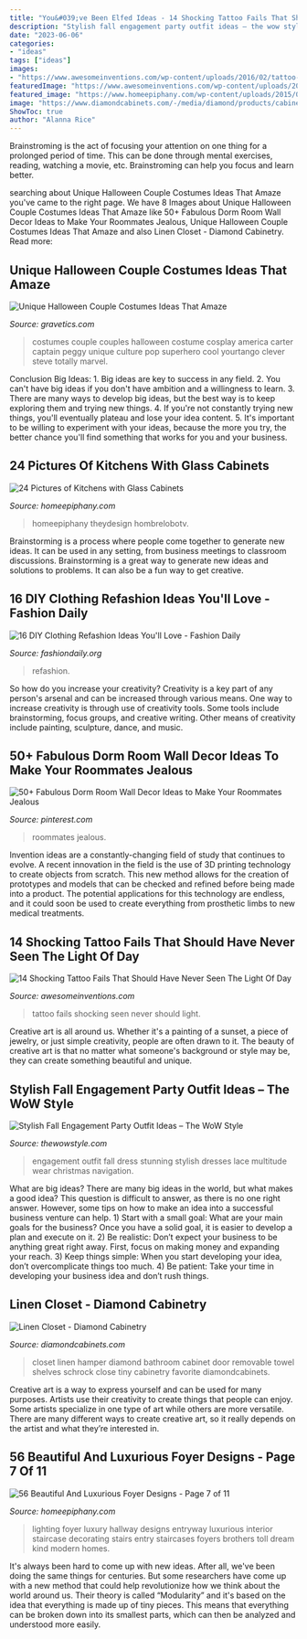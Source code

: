```yaml
---
title: "You&#039;ve Been Elfed Ideas - 14 Shocking Tattoo Fails That Should Have Never Seen The Light Of Day"
description: "Stylish fall engagement party outfit ideas – the wow style"
date: "2023-06-06"
categories:
- "ideas"
tags: ["ideas"]
images:
- "https://www.awesomeinventions.com/wp-content/uploads/2016/02/tattoo-fails-nascar.jpg"
featuredImage: "https://www.awesomeinventions.com/wp-content/uploads/2016/02/tattoo-fails-nascar.jpg"
featured_image: "https://www.homeepiphany.com/wp-content/uploads/2015/06/24-Pictures-of-Kitchens-with-Glass-Cabinets-2.jpg"
image: "https://www.diamondcabinets.com/-/media/diamond/products/cabinet_interiors/3uppercabstormfors.jpg"
ShowToc: true
author: "Alanna Rice"
---
```



Brainstroming is the act of focusing your attention on one thing for a prolonged period of time. This can be done through mental exercises, reading, watching a movie, etc. Brainstroming can help you focus and learn better.

	

		
searching about Unique Halloween Couple Costumes Ideas That Amaze you've came to the right page. We have 8 Images about Unique Halloween Couple Costumes Ideas That Amaze like 50+ Fabulous Dorm Room Wall Decor Ideas to Make Your Roommates Jealous, Unique Halloween Couple Costumes Ideas That Amaze and also Linen Closet - Diamond Cabinetry. Read more:
		
    
## Unique Halloween Couple Costumes Ideas That Amaze

<img loading=lazy src="https://www.gravetics.com/wp-content/uploads/2017/07/Amazing-ideas-from-pop-culture.jpg" onerror="this.onerror=null;this.src='https://tse3.mm.bing.net/th?id=OIP.epI5YBHAnTFlnEQrgD8eXwHaLL&amp;pid=15.1';" alt="Unique Halloween Couple Costumes Ideas That Amaze">

_Source: gravetics.com_

>costumes couple couples halloween costume cosplay america carter captain peggy unique culture pop superhero cool yourtango clever steve totally marvel. 

	

Conclusion
Big Ideas: 1. Big ideas are key to success in any field.
2. You can't have big ideas if you don't have ambition and a willingness to learn.
3. There are many ways to develop big ideas, but the best way is to keep exploring them and trying new things.
4. If you're not constantly trying new things, you'll eventually plateau and lose your idea content.
5. It's important to be willing to experiment with your ideas, because the more you try, the better chance you'll find something that works for you and your business.

    
## 24 Pictures Of Kitchens With Glass Cabinets

<img loading=lazy src="https://www.homeepiphany.com/wp-content/uploads/2015/06/24-Pictures-of-Kitchens-with-Glass-Cabinets-2.jpg" onerror="this.onerror=null;this.src='https://tse4.mm.bing.net/th?id=OIP.LSJGS9-PKSEHeAUQEB7OfQHaGr&amp;pid=15.1';" alt="24 Pictures of Kitchens with Glass Cabinets">

_Source: homeepiphany.com_

>homeepiphany theydesign hombrelobotv. 

	

Brainstorming is a process where people come together to generate new ideas. It can be used in any setting, from business meetings to classroom discussions. Brainstorming is a great way to generate new ideas and solutions to problems. It can also be a fun way to get creative.

    
## 16 DIY Clothing Refashion Ideas You&#039;ll Love - Fashion Daily

<img loading=lazy src="https://fashiondaily.org/wp-content/uploads/2017/05/DIY-Cloth-Hacks-.jpg" onerror="this.onerror=null;this.src='https://tse1.mm.bing.net/th?id=OIP.NUPF9bTNb6Yfhpm_i3_dtAHaQS&amp;pid=15.1';" alt="16 DIY Clothing Refashion Ideas You&#039;ll Love - Fashion Daily">

_Source: fashiondaily.org_

>refashion. 

	

So how do you increase your creativity?
Creativity is a key part of any person's arsenal and can be increased through various means. One way to increase creativity is through use of creativity tools. Some tools include brainstorming, focus groups, and creative writing. Other means of creativity include painting, sculpture, dance, and music.

    
## 50+ Fabulous Dorm Room Wall Decor Ideas To Make Your Roommates Jealous

<img loading=lazy src="https://i.pinimg.com/736x/e2/79/6b/e2796b9d71ea03ff75d68ddf0dc86f3c.jpg" onerror="this.onerror=null;this.src='https://tse1.mm.bing.net/th?id=OIP.zyHn_Q1Sp9MKPUXZMr-XhQHaJ3&amp;pid=15.1';" alt="50+ Fabulous Dorm Room Wall Decor Ideas to Make Your Roommates Jealous">

_Source: pinterest.com_

>roommates jealous. 

	

Invention ideas are a constantly-changing field of study that continues to evolve. A recent innovation in the field is the use of 3D printing technology to create objects from scratch. This new method allows for the creation of prototypes and models that can be checked and refined before being made into a product. The potential applications for this technology are endless, and it could soon be used to create everything from prosthetic limbs to new medical treatments.

    
## 14 Shocking Tattoo Fails That Should Have Never Seen The Light Of Day

<img loading=lazy src="https://www.awesomeinventions.com/wp-content/uploads/2016/02/tattoo-fails-nascar.jpg" onerror="this.onerror=null;this.src='https://tse3.mm.bing.net/th?id=OIP.pPE19KQ1tIbMLYolMyyRKwHaIu&amp;pid=15.1';" alt="14 Shocking Tattoo Fails That Should Have Never Seen The Light Of Day">

_Source: awesomeinventions.com_

>tattoo fails shocking seen never should light. 

	

Creative art is all around us. Whether it's a painting of a sunset, a piece of jewelry, or just simple creativity, people are often drawn to it. The beauty of creative art is that no matter what someone's background or style may be, they can create something beautiful and unique.

    
## Stylish Fall Engagement Party Outfit Ideas – The WoW Style

<img loading=lazy src="http://thewowstyle.com/wp-content/uploads/2016/07/Stunning-dress.jpg" onerror="this.onerror=null;this.src='https://tse2.mm.bing.net/th?id=OIP.k4B0V4Jq4p1sk87Zo9QmOgHaLH&amp;pid=15.1';" alt="Stylish Fall Engagement Party Outfit Ideas – The WoW Style">

_Source: thewowstyle.com_

>engagement outfit fall dress stunning stylish dresses lace multitude wear christmas navigation. 

	

What are big ideas?
There are many big ideas in the world, but what makes a good idea? This question is difficult to answer, as there is no one right answer. However, some tips on how to make an idea into a successful business venture can help. 1) Start with a small goal: What are your main goals for the business? Once you have a solid goal, it is easier to develop a plan and execute on it. 2) Be realistic: Don’t expect your business to be anything great right away. First, focus on making money and expanding your reach. 3) Keep things simple: When you start developing your idea, don’t overcomplicate things too much. 4) Be patient: Take your time in developing your business idea and don’t rush things.

    
## Linen Closet - Diamond Cabinetry

<img loading=lazy src="https://www.diamondcabinets.com/-/media/diamond/products/cabinet_interiors/3uppercabstormfors.jpg" onerror="this.onerror=null;this.src='https://tse3.mm.bing.net/th?id=OIP.ORWLhfMSrxB2ITdCLSvetwHaLH&amp;pid=15.1';" alt="Linen Closet - Diamond Cabinetry">

_Source: diamondcabinets.com_

>closet linen hamper diamond bathroom cabinet door removable towel shelves schrock close tiny cabinetry favorite diamondcabinets. 

	

Creative art is a way to express yourself and can be used for many purposes. Artists use their creativity to create things that people can enjoy. Some artists specialize in one type of art while others are more versatile. There are many different ways to create creative art, so it really depends on the artist and what they’re interested in.

    
## 56 Beautiful And Luxurious Foyer Designs - Page 7 Of 11

<img loading=lazy src="https://homeepiphany.com/wp-content/uploads/2015/10/56-Beautiful-And-Luxurious-Foyer-Designs-35.jpg" onerror="this.onerror=null;this.src='https://tse3.mm.bing.net/th?id=OIP.zWvJ1qha3mRJ3UMDq-sOPAHaLH&amp;pid=15.1';" alt="56 Beautiful And Luxurious Foyer Designs - Page 7 of 11">

_Source: homeepiphany.com_

>lighting foyer luxury hallway designs entryway luxurious interior staircase decorating stairs entry staircases foyers brothers toll dream kind modern homes. 

	

It's always been hard to come up with new ideas. After all, we've been doing the same things for centuries. But some researchers have come up with a new method that could help revolutionize how we think about the world around us. Their theory is called “Modularity” and it's based on the idea that everything is made up of tiny pieces. This means that everything can be broken down into its smallest parts, which can then be analyzed and understood more easily.

